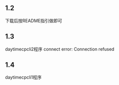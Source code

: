 <!--
 * @Description: 
 * @Version: 2.0
 * @Autor: tusikalanse
 * @Date: 2021-09-21 17:36:46
 * @LastEditors: tusikalanse
 * @LastEditTime: 2021-09-21 18:05:50
-->
## 1.2
下载后按README指引做即可

## 1.3
daytimecpcli2程序
connect error: Connection refused

## 1.4
daytimecpcli1程序